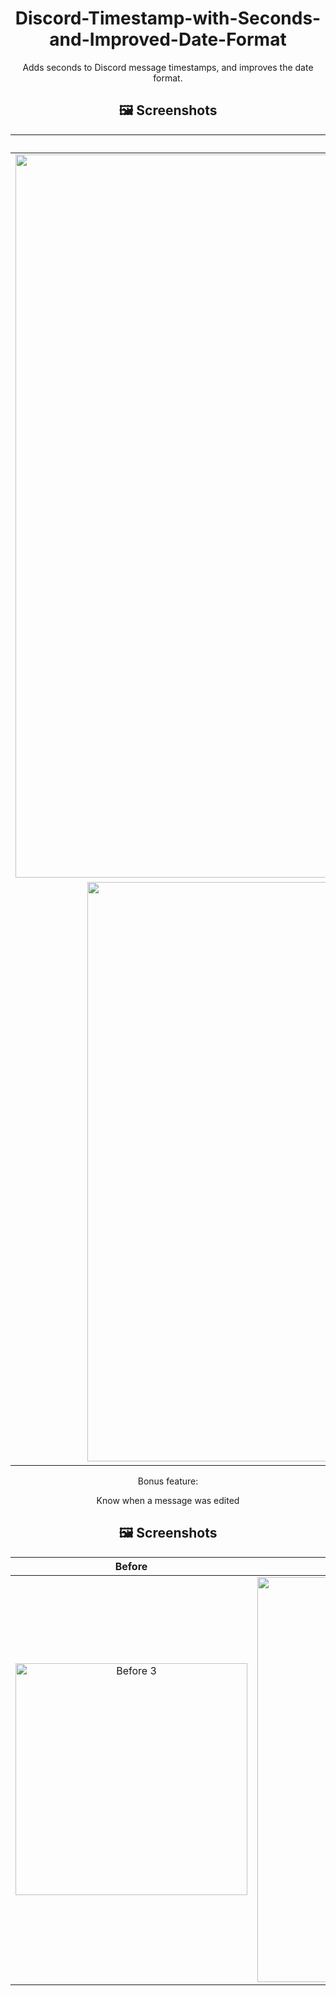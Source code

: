 <div align="center">

# Discord-Timestamp-with-Seconds-and-Improved-Date-Format
Adds seconds to Discord message timestamps, and improves the date format. 

## 🖼️ Screenshots
| **Before** | **After** |
|     :---:      |     :---:      |
| <img width="1157" alt="Before 1" src="https://user-images.githubusercontent.com/122677421/226656774-b0a0c875-2842-460f-a872-e11bbcfe94ac.png"> | <img width="922" alt="After 1" src="https://user-images.githubusercontent.com/122677421/226656968-5930d158-398e-4742-bb37-cf729e572cd2.png">
| <img width="927" alt="Before 2" src="https://user-images.githubusercontent.com/122677421/226657261-0c031aff-df3c-4ecf-b283-acf1a7faf786.png"> | <img width="930" alt="After 2" src="https://user-images.githubusercontent.com/122677421/226657291-e96e7308-5c54-4c10-8d98-bbba6d29805a.png">

Bonus feature:

Know when a message was edited

## 🖼️ Screenshots
| **Before** | **After** |
|     :---:      |     :---:      |
| <img width="371" alt="Before 3" src="https://user-images.githubusercontent.com/122677421/226767214-098e008b-2f48-41e8-88ed-4f180bcba749.png"> | <img width="648" alt="After 3" src="https://user-images.githubusercontent.com/122677421/226767270-53bc115e-10ac-456c-aba9-e185b8232d23.png">
